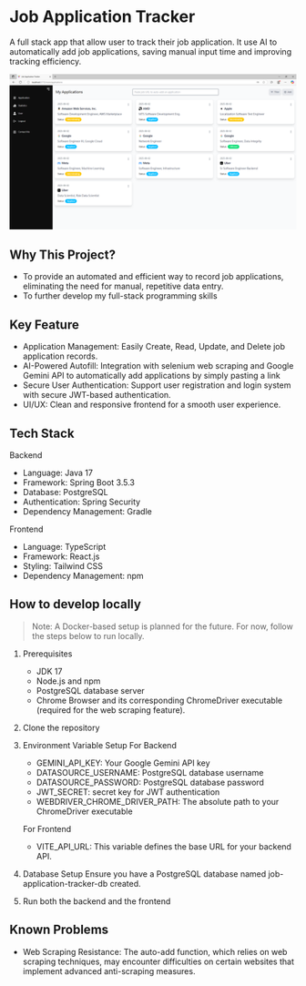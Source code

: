 # Job Application Tracker

A full stack app that allow user to track their job application. It use AI to automatically add job applications, saving manual input time and improving tracking efficiency.

![ApplicationPage Screenshot](screenshot/screenshot.PNG)

## Why This Project?

* To provide an automated and efficient way to record job applications, eliminating the need for manual, repetitive data entry.
* To further develop my full-stack programming skills

## Key Feature

* Application Management: Easily Create, Read, Update, and Delete job application records.
* AI-Powered Autofill: Integration with selenium web scraping and Google Gemini API to automatically add applications by simply pasting a link
* Secure User Authentication: Support user registration and login system with secure JWT-based authentication.
* UI/UX: Clean and responsive frontend for a smooth user experience.

## Tech Stack

Backend
- Language: Java 17
- Framework: Spring Boot 3.5.3
- Database: PostgreSQL
- Authentication: Spring Security
- Dependency Management: Gradle

Frontend
- Language: TypeScript
- Framework: React.js
- Styling: Tailwind CSS
- Dependency Management: npm

## How to develop locally
> Note: A Docker-based setup is planned for the future. For now, follow the steps below to run locally.

1. Prerequisites
    * JDK 17
    * Node.js and npm
    * PostgreSQL database server
    * Chrome Browser and its corresponding ChromeDriver executable (required for the web scraping feature).

2. Clone the repository

3. Environment Variable Setup
    For Backend
    * GEMINI_API_KEY: Your Google Gemini API key
    * DATASOURCE_USERNAME: PostgreSQL database username
    * DATASOURCE_PASSWORD: PostgreSQL database password
    * JWT_SECRET: secret key for JWT authentication
    * WEBDRIVER_CHROME_DRIVER_PATH: The absolute path to your ChromeDriver executable

    For Frontend
    * VITE_API_URL: This variable defines the base URL for your backend API.
    
4. Database Setup
Ensure you have a PostgreSQL database named job-application-tracker-db created.

5. Run both the backend and the frontend

## Known Problems
* Web Scraping Resistance: The auto-add function, which relies on web scraping techniques, may encounter difficulties on certain websites that implement advanced anti-scraping measures.